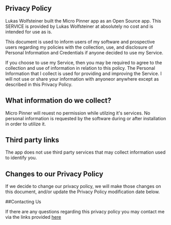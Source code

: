 ## Privacy Policy

Lukas Wolfsteiner built the Micro Pinner app as an Open Source app. This SERVICE is provided by Lukas Wolfsteiner at absolutely no cost and is intended for use as is.

This document is used to inform users of my software and prospective users regarding my policies with the collection, use, and disclosure of Personal Information and Credentials if anyone decided to use my Service.

If you choose to use my Service, then you may be required to agree to the collection and use of information in relation to this policy. The Personal Information that I collect is used for providing and improving the Service. I will not use or share your information with anyoneor anywhere except as described in this Privacy Policy.


## What information do we collect?

Micro Pinner will reuest no permission while utilzing it's services. No personal information is requested by the software during or after installation in order to utilize it.

## Third party links

The app does not use third party services that may collect information used to identify you. 

## Changes to our Privacy Policy

If we decide to change our privacy policy, we will make those changes on this document, and/or update the Privacy Policy modification date below.

##Contacting Us

If there are any questions regarding this privacy policy you may contact me via the links provided [here](https://dotwee.de/)
